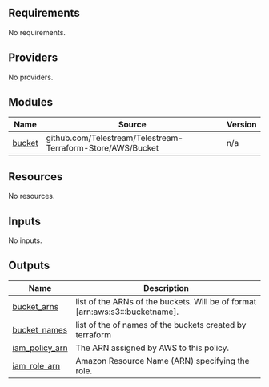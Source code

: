 ## Requirements

No requirements.

## Providers

No providers.

## Modules

| Name | Source | Version |
|------|--------|---------|
| <a name="module_bucket"></a> [bucket](#module\_bucket) | github.com/Telestream/Telestream-Terraform-Store/AWS/Bucket | n/a |

## Resources

No resources.

## Inputs

No inputs.

## Outputs

| Name | Description |
|------|-------------|
| <a name="output_bucket_arns"></a> [bucket\_arns](#output\_bucket\_arns) | list of the ARNs of the buckets. Will be of format [arn:aws:s3:::bucketname]. |
| <a name="output_bucket_names"></a> [bucket\_names](#output\_bucket\_names) | list of the of names of the buckets created by terraform |
| <a name="output_iam_policy_arn"></a> [iam\_policy\_arn](#output\_iam\_policy\_arn) | The ARN assigned by AWS to this policy. |
| <a name="output_iam_role_arn"></a> [iam\_role\_arn](#output\_iam\_role\_arn) | Amazon Resource Name (ARN) specifying the role. |
